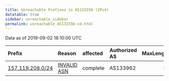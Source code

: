```yaml
---
title: Unreachable Prefixes in AS132556 (IPv4)
datatable: true
sidebar: unreachable_sidebar
permalink: unreachable_AS132556-v4.html
---
```


Data as of 2019-09-02 18:10:00 UTC


<div class="datatable-begin"></div>

| Prefix                                                     | Reason                                                                                                   | affected   | Authorized AS   |   MaxLength | Anchor                                       |   unreachable /24s |
|:-----------------------------------------------------------|:---------------------------------------------------------------------------------------------------------|:-----------|:----------------|------------:|:---------------------------------------------|-------------------:|
| [157.119.208.0/24](https://stat.ripe.net/157.119.208.0/24) | [INVALID ASN](https://rpki-validator.ripe.net/announcement-preview?asn=AS132556&prefix=157.119.208.0/24) | complete   | AS133962        |          22 | [APNIC](unreachable_APNIC_RPKI_Root-v4.html) |                  1 |

<div class="datatable-end"></div>